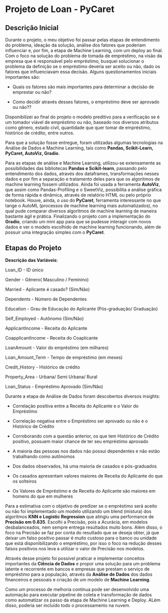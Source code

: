 # Projeto de Loan - PyCaret #

## Descrição Inicial

Durante o projeto, o meu objetivo foi passar pelas etapas de entendimento do problema, ideação da solução, análise dos fatores que poderiam influenciar e, por fim, a etapa de Machine Learning, com um deploy ao final. Com o foco na solução do problema de tomada de empréstimo, na visão da empresa que é responsável pelo empréstimo, busquei solucionar o problema da definição se o empréstimo deveria ser aceito ou não, dado os fatores que influenciavam essa decisão. Alguns questionamentos iniciais importantes são:

- Quais os fatores são mais importantes para determinar a decisão de emprestar ou não?

- Como decidir através desses fatores, o empréstimo deve ser aprovado ou não??

Disponibilizei ao final do projeto o modelo preditivo para a verificação se é um tomador viável de empréstimo ou não, baseado nos diversos atributos como gênero, estado civil, quantidade que quer tomar de empréstimo, histórico de crédito, entre outros.

Para que a solução fosse entregue, foram utilizadas algumas tecnologias na Análise de Dados e Machine Learning, tais como **Pandas, Scikit-Learn, PyCaret, AutoViz, Gradio**.

Para as etapas de análise e Machine Learning, utilizou-se extensamente as possibilidades das bibliotecas **Pandas e Scikit-learn**, passando pelo entendimento dos dados, através dos dataframes, transformações nesses dados e por fim a separação e tratamento deles para que os algoritmos de machine learning fossem utilizados. Ainda foi usada a ferramenta **AutoViz**, que assim como Pandas-Profiling e o SweetViz, possibilita a análise gráfica de forma rápida e dinâmica, através de relatório HTML ou pelo próprio notebook. Houve, ainda, o uso do **PyCaret**, ferramenta interessante no que tange o AutoML (processos de machine learning mais automatizados), no qual pude comparar diversos algoritmos de machine learning de maneira bastante ágil e prática. Finalizando o projeto com a implementação do **Gradio**, criando um mini app para que se pudesse interagir com novos dados e ver o modelo escolhido de machine learning funcionando, além de possuir uma integração simples com o **PyCaret**.

## Etapas do Projeto

**Descrição das Variáveis**:

Loan_ID	 - ID único

Gender - 	Gênero( Masculino / Feminino)

Married	 - Aplicante é casado? (Sim/Não)

Dependents -	Número de Dependentes

Education	 - Grau de Educação do Aplicante (Pós-graduação/ Graduação)

Self_Employed	 - Autônomo (Sim/Não)

ApplicantIncome	- Receita do Aplicante

CoapplicantIncome -	Receita do Coaplicante

LoanAmount	- Valor do empréstimo (em milhares)

Loan_Amount_Term	- Tempo de empréstimo (em meses)

Credit_History	- Histórico de crédito

Property_Area	- Urbana/ Semi Urbana/ Rural

Loan_Status	- Empréstimo Aprovado (Sim/Não)

Durante a etapa de Análise de Dados foram descobertos diversos insights:

- Correlação positiva entre a Receita do Aplicante e o Valor do Empréstimo

- Correlação negativa entre o Empréstimo ser aprovado ou não e o Histórico de Crédito

- Corroborando com a questão anterior, os que tem Histórico de Crédito positivo, possuem maior chance de ter seu empréstimo aprovado

- A maioria das pessoas nos dados não possui dependentes e não estão trabalhando como autônomos

- Dos dados observados, há uma maioria de casados e pós-graduados

- Os casados apresentam valores maiores de Receita do Aplicante do que os solteiros

- Os Valores de Empréstimo e de Receita do Aplicante são maiores em homens do que em mulheres

Para a estimativa com o objetivo de predizer se o empréstimo será aceito ou não foi implementado um modelo utilizando um blend (mistura) dos algoritmos **KNN e Logistic Regression** que atingiu uma performance de **Precisão em 0.835**. Escolhi a Precisão, pois a Acurácia, em modelos desbalanceados, nem sempre entrega resultados muito bons. Além disso, o foco na Precisão se faz por conta do resultado que se deseja obter, já que deixar um falso positivo passar é muito custoso para o banco ou unidade que está disponibilizando o empréstimo, por isso o foco na redução desses falsos positivos nos leva a utilizar o valor de Precisão nos modelos.

Através desse projeto foi possível praticar e implementar conceitos importantes da **Ciência de Dados** e propor uma solução para um problema latente e recorrente em bancos e empresas que prestam o serviço de empréstimo para a população, através da **Análise de Dados** dos dados financeiros e pessoais e criação de um modelo de **Machine Learning**.

Como um processo de melhoria contínua pode ser desenvolvido uma automação para executar pipeline de coleta e transformação de dados como automatizar os passo da etapa de Machine Learning e Deploy. ALém disso, poderia ser incluído todo o processamento na nuvem.

